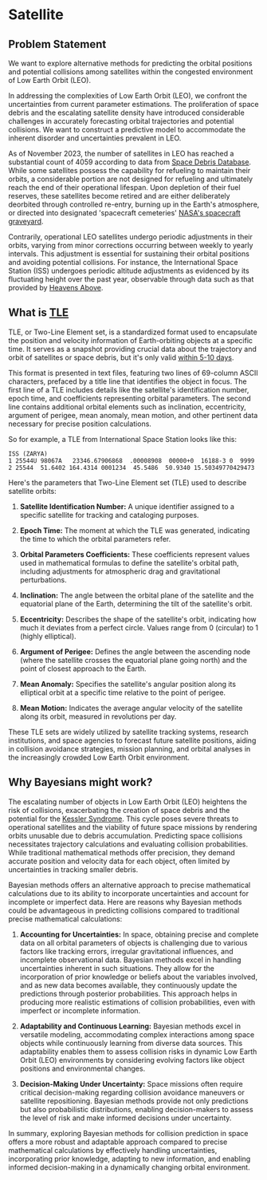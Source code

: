 # Satellite

## Problem Statement

We want to explore alternative methods for predicting the orbital positions and potential collisions among satellites within the congested environment of Low Earth Orbit (LEO).

In addressing the complexities of Low Earth Orbit (LEO), we confront the uncertainties from current parameter estimations. The proliferation of space debris and the escalating satellite density have introduced considerable challenges in accurately forecasting orbital trajectories and potential collisions. We want to construct a predictive model to accommodate the inherent disorder and uncertainties prevalent in LEO.

As of November 2023, the number of satellites in LEO has reached a substantial count of 4059 according to data from [Space Debris Database](https://space.oscar.wmo.int/satellites). While some satellites possess the capability for refueling to maintain their orbits, a considerable portion are not designed for refueling and ultimately reach the end of their operational lifespan. Upon depletion of their fuel reserves, these satellites become retired and are either deliberately deorbited through controlled re-entry, burning up in the Earth's atmosphere, or directed into designated 'spacecraft cemeteries' [NASA's spacecraft graveyard](https://spaceplace.nasa.gov/spacecraft-graveyard/en/).

Contrarily, operational LEO satellites undergo periodic adjustments in their orbits, varying from minor corrections occurring between weekly to yearly intervals. This adjustment is essential for sustaining their orbital positions and avoiding potential collisions. For instance, the International Space Station (ISS) undergoes periodic altitude adjustments as evidenced by its fluctuating height over the past year, observable through data such as that provided by [Heavens Above](https://www.heavens-above.com/IssHeight.aspx).


## What is [TLE](https://en.wikipedia.org/wiki/Two-line_element_set)
TLE, or Two-Line Element set, is a standardized format used to encapsulate the position and velocity information of Earth-orbiting objects at a specific time. It serves as a snapshot providing crucial data about the trajectory and orbit of satellites or space debris, but it's only valid [within 5-10 days](https://service.eumetsat.int/tle/#:~:text=METOP%2C%20NOAA%2C%20SUOMI%20TLEs&text=Their%20validity%20arc%20spans%20from,similar%20accuracy%20for%20several%20weeks.).

This format is presented in text files, featuring two lines of 69-column ASCII characters, prefaced by a title line that identifies the object in focus. The first line of a TLE includes details like the satellite's identification number, epoch time, and coefficients representing orbital parameters. The second line contains additional orbital elements such as inclination, eccentricity, argument of perigee, mean anomaly, mean motion, and other pertinent data necessary for precise position calculations.


So for example, a TLE from International Space Station looks like this:
```
ISS (ZARYA)             
1 25544U 98067A   23346.67906868  .00008908  00000+0  16188-3 0  9999
2 25544  51.6402 164.4314 0001234  45.5486  50.9340 15.50349770429473
```

Here's the parameters that Two-Line Element set (TLE) used to describe satellite orbits:

1. **Satellite Identification Number:** A unique identifier assigned to a specific satellite for tracking and cataloging purposes.

2. **Epoch Time:** The moment at which the TLE was generated, indicating the time to which the orbital parameters refer.

3. **Orbital Parameters Coefficients:** These coefficients represent values used in mathematical formulas to define the satellite's orbital path, including adjustments for atmospheric drag and gravitational perturbations.

4. **Inclination:** The angle between the orbital plane of the satellite and the equatorial plane of the Earth, determining the tilt of the satellite's orbit.

5. **Eccentricity:** Describes the shape of the satellite's orbit, indicating how much it deviates from a perfect circle. Values range from 0 (circular) to 1 (highly elliptical).

6. **Argument of Perigee:** Defines the angle between the ascending node (where the satellite crosses the equatorial plane going north) and the point of closest approach to the Earth.

7. **Mean Anomaly:** Specifies the satellite's angular position along its elliptical orbit at a specific time relative to the point of perigee.

8. **Mean Motion:** Indicates the average angular velocity of the satellite along its orbit, measured in revolutions per day.

These TLE sets are widely utilized by satellite tracking systems, research institutions, and space agencies to forecast future satellite positions, aiding in collision avoidance strategies, mission planning, and orbital analyses in the increasingly crowded Low Earth Orbit environment.

## Why Bayesians might work?

The escalating number of objects in Low Earth Orbit (LEO) heightens the risk of collisions, exacerbating the creation of space debris and the potential for the [Kessler Syndrome](https://www.space.com/kessler-syndrome-space-debris#:~:text=The%20Kessler%20Syndrome%20is%20a,satellites%2C%20astronauts%20and%20mission%20planners.). This cycle poses severe threats to operational satellites and the viability of future space missions by rendering orbits unusable due to debris accumulation. Predicting space collisions necessitates trajectory calculations and evaluating collision probabilities. While traditional mathematical methods offer precision, they demand accurate position and velocity data for each object, often limited by uncertainties in tracking smaller debris.

Bayesian methods offers an alternative approach to precise mathematical calculations due to its ability to incorporate uncertainties and account for incomplete or imperfect data. Here are reasons why Bayesian methods could be advantageous in predicting collisions compared to traditional precise mathematical calculations:

1. **Accounting for Uncertainties:** In space, obtaining precise and complete data on all orbital parameters of objects is challenging due to various factors like tracking errors, irregular gravitational influences, and incomplete observational data. Bayesian methods excel in handling uncertainties inherent in such situations. They allow for the incorporation of prior knowledge or beliefs about the variables involved, and as new data becomes available, they continuously update the predictions through posterior probabilities. This approach helps in producing more realistic estimations of collision probabilities, even with imperfect or incomplete information.

2. **Adaptability and Continuous Learning:** Bayesian methods excel in versatile modeling, accommodating complex interactions among space objects while continuously learning from diverse data sources. This adaptability enables them to assess collision risks in dynamic Low Earth Orbit (LEO) environments by considering evolving factors like object positions and environmental changes.

3. **Decision-Making Under Uncertainty:** Space missions often require critical decision-making regarding collision avoidance maneuvers or satellite repositioning. Bayesian methods provide not only predictions but also probabilistic distributions, enabling decision-makers to assess the level of risk and make informed decisions under uncertainty.

In summary, exploring Bayesian methods for collision prediction in space offers a more robust and adaptable approach compared to precise mathematical calculations by effectively handling uncertainties, incorporating prior knowledge, adapting to new information, and enabling informed decision-making in a dynamically changing orbital environment.
